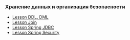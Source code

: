 ### Хранение данных и организация безопасности
- [Lesson DDL, DML](https://github.com/romanova-nat/DDL_DML)
- [Lesson Join](https://github.com/romanova-nat/sql_join)
- [Lesson Spring JDBC](https://github.com/romanova-nat/springBoot_DAO_sql)
- [Lesson Spring Security](https://github.com/romanova-nat/SpringSecurity)
